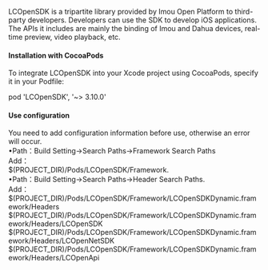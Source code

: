 LCOpenSDK is a tripartite library provided by Imou Open Platform to third-party developers. Developers can use the SDK to develop iOS applications. The APIs it includes are mainly the binding of Imou and Dahua devices, real-time preview, video playback, etc.
  
#### Installation with CocoaPods

To integrate LCOpenSDK into your Xcode project using CocoaPods, specify it in your Podfile:

pod 'LCOpenSDK', '~> 3.10.0'

#### Use configuration
You need to add configuration information before use, otherwise an error will occur.   
•Path：Build Setting->Search Paths->Framework  Search Paths    
 Add：   
 $(PROJECT_DIR)/Pods/LCOpenSDK/Framework.  
•Path：Build Setting->Search Paths->Header Search Paths.  
 Add：   
$(PROJECT_DIR)/Pods/LCOpenSDK/Framework/LCOpenSDKDynamic.framework/Headers
$(PROJECT_DIR)/Pods/LCOpenSDK/Framework/LCOpenSDKDynamic.framework/Headers/LCOpenSDK
$(PROJECT_DIR)/Pods/LCOpenSDK/Framework/LCOpenSDKDynamic.framework/Headers/LCOpenNetSDK
$(PROJECT_DIR)/Pods/LCOpenSDK/Framework/LCOpenSDKDynamic.framework/Headers/LCOpenApi
